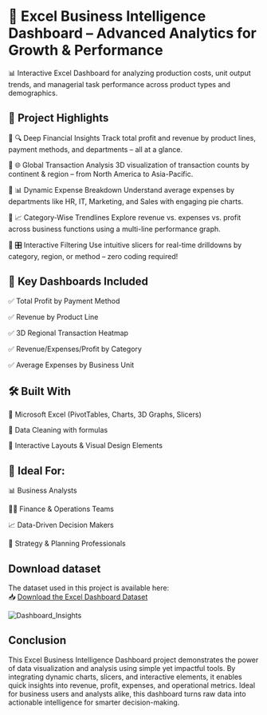 # 🚀 Excel Business Intelligence Dashboard – Advanced Analytics for Growth & Performance
📊 Interactive Excel Dashboard for analyzing production costs, unit output trends, and managerial task performance across product types and demographics.

## 🧠 Project Highlights

🔹 🔍 Deep Financial Insights
Track total profit and revenue by product lines, payment methods, and departments – all at a glance.

🔹 🌐 Global Transaction Analysis
3D visualization of transaction counts by continent & region – from North America to Asia-Pacific.

🔹 📊 Dynamic Expense Breakdown
Understand average expenses by departments like HR, IT, Marketing, and Sales with engaging pie charts.

🔹 📈 Category-Wise Trendlines
Explore revenue vs. expenses vs. profit across business functions using a multi-line performance graph.

🔹 🎛 Interactive Filtering
Use intuitive slicers for real-time drilldowns by category, region, or method – zero coding required!

## 💼 Key Dashboards Included

✅ Total Profit by Payment Method

✅ Revenue by Product Line

✅ 3D Regional Transaction Heatmap

✅ Revenue/Expenses/Profit by Category

✅ Average Expenses by Business Unit

## 🛠 Built With

📘 Microsoft Excel (PivotTables, Charts, 3D Graphs, Slicers)

🧹 Data Cleaning with formulas

🎨 Interactive Layouts & Visual Design Elements

## 📌 Ideal For:
📊 Business Analysts

🧑‍💼 Finance & Operations Teams

📈 Data-Driven Decision Makers

🧠 Strategy & Planning Professionals


## Download dataset 

The dataset used in this project is available here:  
📥 [Download the Excel Dashboard Dataset](https://github.com/PriyankaSingh-1803/Excel_Dashboard/blob/main/Excel%2Bdashboard_Dataset.xlsx)


![Dashboard_Insights](https://github.com/user-attachments/assets/d4d6100f-8bec-4328-81a2-593bc938a0cd)

##  Conclusion

This Excel Business Intelligence Dashboard project demonstrates the power of data visualization and analysis using simple yet impactful tools. By integrating dynamic charts, slicers, and interactive elements, it enables quick insights into revenue, profit, expenses, and operational metrics. Ideal for business users and analysts alike, this dashboard turns raw data into actionable intelligence for smarter decision-making.




